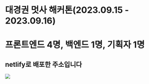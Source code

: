 # 대경권 멋사 해커톤(2023.09.15 - 2023.09.16)
# 프론트엔드 4명, 백엔드 1명, 기획자 1명

## netlify로 배포한 주소입니다
<a href="https://mandal-art.netlify.app/">
  <img src="https://img.shields.io/badge/netlify-00C7B7?style=flat-square&logo=netlify&logoColor=white" />
</a> 
